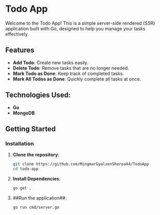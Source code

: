 # Todo App

Welcome to the Todo App! This is a simple server-side rendered (SSR) application built with Go, designed to help you manage your tasks effectively. 

## Features

- **Add Todo**: Create new tasks easily.
- **Delete Todo**: Remove tasks that are no longer needed.
- **Mark Todo as Done**: Keep track of completed tasks.
- **Mark All Todos as Done**: Quickly complete all tasks at once.

## Technologies Used:

- **Go**
- **MongoDB**

## Getting Started

### Installation

1. **Clone the repository**:

   ```bash
   git clone https://github.com/MingmarGyalzenSherpa44/TodoApp
   cd todo-app

2. **Install Dependencies**:

    ```bash
    go get .

3. ##Run the application##:

    ```bash
    go run cmd/server.go